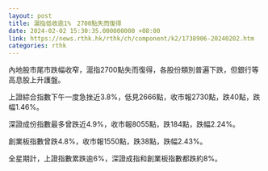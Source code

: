 ```yaml
---
layout: post
title: 滬指低收逾1%　2700點失而復得
date: 2024-02-02 15:30:35.000000000 +08:00
link: https://news.rthk.hk/rthk/ch/component/k2/1738906-20240202.htm
categories: rthk
---
```


內地股市尾市跌幅收窄，滬指2700點失而復得，各股份類別普遍下跌，但銀行等高息股上升護盤。

上證綜合指數下午一度急挫近3.8%，低見2666點，收市報2730點，跌40點，跌幅1.46%。

深證成份指數最多曾跌近4.9%，收市報8055點，跌184點，跌幅2.24%。

創業板指數曾跌4.8%，收市報1550點，跌38點，跌幅2.43%。

全星期計，上證指數累跌逾6%，深證成指和創業板指數都跌約8%。
